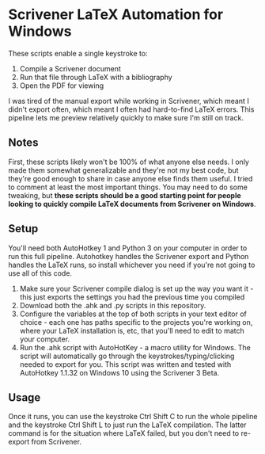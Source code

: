 # Scrivener LaTeX Automation for Windows
These scripts enable a single keystroke to:
1. Compile a Scrivener document
2. Run that file through LaTeX with a bibliography
3. Open the PDF for viewing

I was tired of the manual export while working in Scrivener, which meant I didn't export often, which meant I often had hard-to-find LaTeX errors. This pipeline lets me preview relatively quickly to make sure I'm still on track.

## Notes
First, these scripts likely won't be 100% of what anyone else needs. I only made them somewhat generalizable and they're not my best code, but they're good enough to share in case anyone else finds them useful. I tried to comment at least the most important things. You may need to do some tweaking, but **these scripts should be a good starting point for people looking to quickly compile LaTeX documents from Scrivener on Windows**.

## Setup
You'll need both AutoHotkey 1 and Python 3 on your computer in order to run this full pipeline. Autohotkey handles the Scrivener export and Python handles the LaTeX runs, so install whichever you need if you're not going to use all of this code.

1. Make sure your Scrivener compile dialog is set up the way you want it - this just exports the settings you had the previous time you compiled
2. Download both the .ahk and .py scripts in this repository.
3. Configure the variables at the top of both scripts in your text editor of choice - each one has paths specific to the projects you're working on, where your LaTeX installation is, etc, that you'll need to edit to match your computer.
3. Run the .ahk script with AutoHotKey - a macro utility for Windows. The script will automatically go through the keystrokes/typing/clicking needed to export for you. This script was written and tested with AutoHotkey 1.1.32 on Windows 10 using the Scrivener 3 Beta.

## Usage
Once it runs, you can use the keystroke Ctrl Shift C to run the whole pipeline and the keystroke Ctrl Shift L to just run the LaTeX compilation. The latter command is for the situation where LaTeX failed, but you don't need to re-export from Scrivener.
